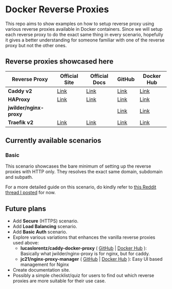 # Docker Reverse Proxies

This repo aims to show examples on how to setup reverse proxy using various reverse proxies available in Docker containers. Since we will setup each reverse proxy to do the exact same thing in every scenario, hopefully it gives a better understanding for someone familiar with one of the reverse proxy but not the other ones.

## Reverse proxies showcased here

| Reverse Proxy           | Official Site        | Official Docs        | GitHub                             | Docker Hub                            |
| ----------------------- | -------------------- | -------------------- | ---------------------------------- | ------------------------------------- |
| **Caddy v2**            | [Link][caddy site]   | [Link][caddy docs]   | [Link][caddy github]               | [Link][caddy dockerhub]               |
| **HAProxy**             | [Link][haproxy site] | [Link][haproxy docs] | [Link][haproxy github]             | [Link][haproxy dockerhub]             |
| **jwilder/nginx-proxy** |                      |                      | [Link][jwilder/nginx-proxy github] | [Link][jwilder/nginx-proxy dockerhub] |
| **Traefik v2**          | [Link][traefik site] | [Link][traefik docs] | [Link][traefik github]             | [Link][traefik dockerhub]             |

<!-- Links used above to keep table clean -->
[caddy site]: https://caddyserver.com/v2
[caddy docs]: https://caddyserver.com/docs
[caddy github]: https://github.com/caddyserver/caddy
[caddy dockerhub]: https://hub.docker.com/_/caddy
[haproxy site]: https://www.haproxy.org
[haproxy docs]: http://cbonte.github.io/haproxy-dconv
[haproxy github]: https://github.com/haproxy/haproxy
[haproxy dockerhub]: https://hub.docker.com/r/lucaslorentz/caddy-docker-proxy
[jwilder/nginx-proxy github]: https://github.com/nginx-proxy/nginx-proxy
[jwilder/nginx-proxy dockerhub]: https://hub.docker.com/r/jwilder/nginx-proxy
[traefik site]: https://containo.us/traefik
[traefik docs]: https://docs.traefik.io
[traefik github]: https://github.com/containous/traefik
[traefik dockerhub]: https://hub.docker.com/_/traefik

## Currently available scenarios

### Basic
This scenario showcases the bare minimum of setting up the reverse proxies with HTTP only. They resolves the exact same domain, subdomain and subpath.

For a more detailed guide on this scenario, do kindly refer to [this Reddit thread I posted](https://redd.it/gkyvke) for now.

## Future plans

- Add **Secure** (HTTPS) scenario.
- Add **Load Balancing** scenario.
- Add **Basic Auth** scenario.
- Explore various variations that enhances the vanilla reverse proxies used above:
  - **lucaslorentz/caddy-docker-proxy** ( [GitHub](https://github.com/lucaslorentz/caddy-docker-proxy) | [Docker Hub](https://hub.docker.com/r/lucaslorentz/caddy-docker-proxy) ): Basically what jwilder/nginx-proxy is for nginx, but for caddy.
  - **jc21/nginx-proxy-manager** ( [GitHub](https://github.com/jc21/nginx-proxy-manager) | [Docker Hub](https://hub.docker.com/r/jc21/nginx-proxy-manager) ): Easy UI based management for Nginx
- Create documentation site.
- Possibly a simple checklist/quiz for users to find out which reverse proxies are more suitable for their use case.